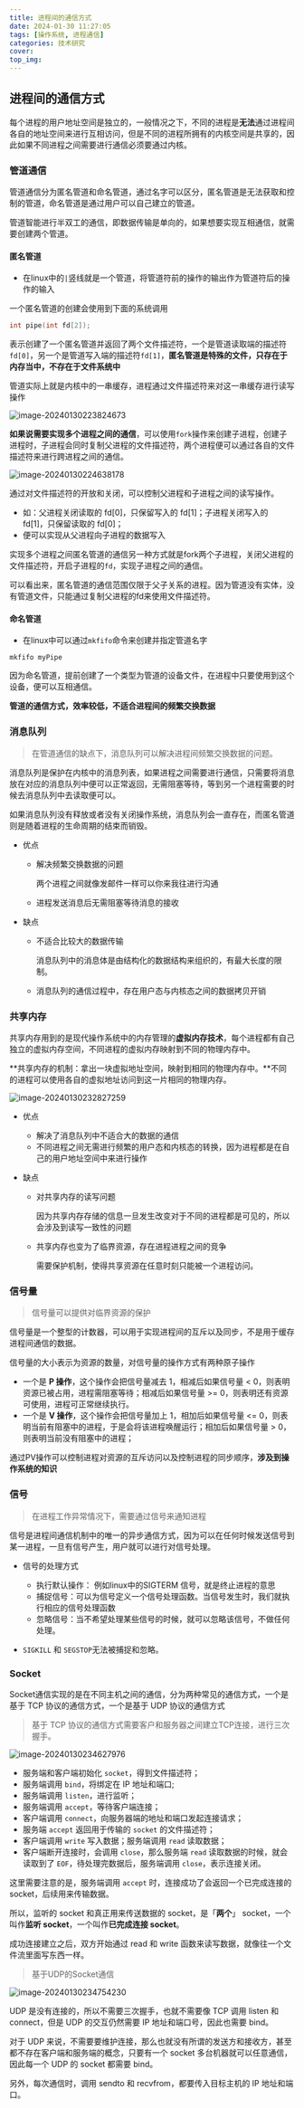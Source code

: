 ```yaml
---
title: 进程间的通信方式
date: 2024-01-30 11:27:05
tags: [操作系统, 进程通信]
categories: 技术研究
cover:
top_img:
---
```


## 进程间的通信方式

每个进程的用户地址空间是独立的，一般情况之下，不同的进程是**无法**通过进程间各自的地址空间来进行互相访问，但是不同的进程所拥有的内核空间是共享的，因此如果不同进程之间需要进行通信必须要通过内核。

### 管道通信

管道通信分为匿名管道和命名管道，通过名字可以区分，匿名管道是无法获取和控制的管道，命名管道是通过用户可以自己建立的管道。

管道智能进行半双工的通信，即数据传输是单向的，如果想要实现互相通信，就需要创建两个管道。

#### 匿名管道

* 在linux中的`|`竖线就是一个管道，将管道符前的操作的输出作为管道符后的操作的输入

一个匿名管道的创建会使用到下面的系统调用

```C++
int pipe(int fd[2]);
```

表示创建了一个匿名管道并返回了两个文件描述符，一个是管道读取端的描述符`fd[0]`，另一个是管道写入端的描述符`fd[1]`，**匿名管道是特殊的文件，只存在于内存当中，不存在于文件系统中**

管道实际上就是内核中的一串缓存，进程通过文件描述符来对这一串缓存进行读写操作

![image-20240130223824673](进程间的通信方式/image-20240130223824673.png)

**如果说需要实现多个进程之间的通信**，可以使用`fork`操作来创建子进程，创建子进程时，子进程会同时复制父进程的文件描述符，两个进程便可以通过各自的文件描述符来进行跨进程之间的通信。

![image-20240130224638178](进程间的通信方式/image-20240130224638178.png)

通过对文件描述符的开放和关闭，可以控制父进程和子进程之间的读写操作。

* 如：父进程关闭读取的 fd[0]，只保留写入的 fd[1]；子进程关闭写入的 fd[1]，只保留读取的 fd[0]；
* 便可以实现从父进程向子进程的数据写入

实现多个进程之间匿名管道的通信另一种方式就是fork两个子进程，关闭父进程的文件描述符，开启子进程的`fd`，实现子进程之间的通信。

可以看出来，匿名管道的通信范围仅限于父子关系的进程。因为管道没有实体，没有管道文件，只能通过复制父进程的fd来使用文件描述符。

#### 命名管道

* 在linux中可以通过`mkfifo`命令来创建并指定管道名字

```
mkfifo myPipe
```

因为命名管道，提前创建了一个类型为管道的设备文件，在进程中只要使用到这个设备，便可以互相通信。

**管道的通信方式，效率较低，不适合进程间的频繁交换数据**

### 消息队列

> 在管道通信的缺点下，消息队列可以解决进程间频繁交换数据的问题。

消息队列是保护在内核中的消息列表，如果进程之间需要进行通信，只需要将消息放在对应的消息队列中便可以正常返回，无需阻塞等待，等到另一个进程需要的时候去消息队列中去读取便可以。

如果消息队列没有释放或者没有关闭操作系统，消息队列会一直存在，而匿名管道则是随着进程的生命周期的结束而销毁。

* 优点

  * 解决频繁交换数据的问题

    两个进程之间就像发邮件一样可以你来我往进行沟通

  * 进程发送消息后无需阻塞等待消息的接收

* 缺点

  * 不适合比较大的数据传输

    消息队列中的消息体是由结构化的数据结构来组织的，有最大长度的限制。

  * 消息队列的通信过程中，存在用户态与内核态之间的数据拷贝开销

### 共享内存

共享内存用到的是现代操作系统中的内存管理的**虚拟内存技术**，每个进程都有自己独立的虚拟内存空间，不同进程的虚拟内存映射到不同的物理内存中。

**共享内存的机制：拿出一块虚拟地址空间，映射到相同的物理内存中。**不同的进程可以使用各自的虚拟地址访问到这一片相同的物理内存。

![image-20240130232827259](进程间的通信方式/image-20240130232827259.png)

* 优点
  * 解决了消息队列中不适合大的数据的通信
  * 不同进程之间无需进行频繁的用户态和内核态的转换，因为进程都是在自己的用户地址空间中来进行操作

* 缺点

  * 对共享内存的读写问题

    因为共享内存存储的信息一旦发生改变对于不同的进程都是可见的，所以会涉及到读写一致性的问题

  * 共享内存也变为了临界资源，存在进程进程之间的竞争

    需要保护机制，使得共享资源在任意时刻只能被一个进程访问。

### 信号量

> 信号量可以提供对临界资源的保护

信号量是一个整型的计数器，可以用于实现进程间的互斥以及同步，不是用于缓存进程间通信的数据。

信号量的大小表示为资源的数量，对信号量的操作方式有两种原子操作

* 一个是 **P 操作**，这个操作会把信号量减去 1，相减后如果信号量 < 0，则表明资源已被占用，进程需阻塞等待；相减后如果信号量 >= 0，则表明还有资源可使用，进程可正常继续执行。
* 一个是 **V 操作**，这个操作会把信号量加上 1，相加后如果信号量 <= 0，则表明当前有阻塞中的进程，于是会将该进程唤醒运行；相加后如果信号量 > 0，则表明当前没有阻塞中的进程；

通过PV操作可以控制进程对资源的互斥访问以及控制进程的同步顺序，**涉及到操作系统的知识**

### 信号

> 在进程工作异常情况下，需要通过信号来通知进程

信号是进程间通信机制中的唯一的异步通信方式，因为可以在任何时候发送信号到某一进程，一旦有信号产生，用户就可以进行对信号处理。

* 信号的处理方式
  * 执行默认操作： 例如linux中的SIGTERM 信号，就是终止进程的意思
  * 捕捉信号：可以为信号定义一个信号处理函数。当信号发生时，我们就执行相应的信号处理函数
  * 忽略信号：当不希望处理某些信号的时候，就可以忽略该信号，不做任何处理。

* `SIGKILL` 和 `SEGSTOP`无法被捕捉和忽略。

### Socket

Socket通信实现的是在不同主机之间的通信，分为两种常见的通信方式，一个是基于 TCP 协议的通信方式，一个是基于 UDP 协议的通信方式

> 基于 TCP 协议的通信方式需要客户和服务器之间建立TCP连接，进行三次握手。

![image-20240130234627976](进程间的通信方式/image-20240130234627976.png)

- 服务端和客户端初始化 `socket`，得到文件描述符；
- 服务端调用 `bind`，将绑定在 IP 地址和端口;
- 服务端调用 `listen`，进行监听；
- 服务端调用 `accept`，等待客户端连接；
- 客户端调用 `connect`，向服务器端的地址和端口发起连接请求；
- 服务端 `accept` 返回用于传输的 `socket` 的文件描述符；
- 客户端调用 `write` 写入数据；服务端调用 `read` 读取数据；
- 客户端断开连接时，会调用 `close`，那么服务端 `read` 读取数据的时候，就会读取到了 `EOF`，待处理完数据后，服务端调用 `close`，表示连接关闭。

这里需要注意的是，服务端调用 `accept` 时，连接成功了会返回一个已完成连接的 socket，后续用来传输数据。

所以，监听的 socket 和真正用来传送数据的 socket，是「**两个**」 socket，一个叫作**监听 socket**，一个叫作**已完成连接 socket**。

成功连接建立之后，双方开始通过 read 和 write 函数来读写数据，就像往一个文件流里面写东西一样。

> 基于UDP的Socket通信

![image-20240130234754230](进程间的通信方式/image-20240130234754230.png)

UDP 是没有连接的，所以不需要三次握手，也就不需要像 TCP 调用 listen 和 connect，但是 UDP 的交互仍然需要 IP 地址和端口号，因此也需要 bind。

对于 UDP 来说，不需要要维护连接，那么也就没有所谓的发送方和接收方，甚至都不存在客户端和服务端的概念，只要有一个 socket 多台机器就可以任意通信，因此每一个 UDP 的 socket 都需要 bind。

另外，每次通信时，调用 sendto 和 recvfrom，都要传入目标主机的 IP 地址和端口。
